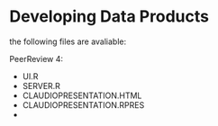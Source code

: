# Developing Data Products

the following files are avaliable:

PeerReview 4:
- UI.R
- SERVER.R
- CLAUDIOPRESENTATION.HTML
- CLAUDIOPRESENTATION.RPRES
- 
